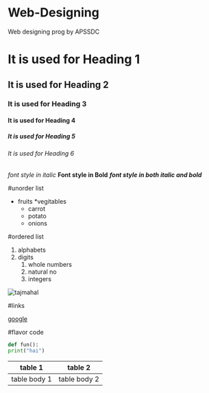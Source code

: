 # Web-Designing
Web designing prog by APSSDC
# It is used for Heading 1
## It is used for Heading 2
### It is used for Heading 3
#### It is used for Heading 4
##### It is used for Heading 5
###### It is used for Heading 6

*font style in italic*
**Font style in Bold**
***font style in both italic and bold***

#unorder list
* fruits
*vegitables
    * carrot
    * potato
    * onions
    
#ordered list
1. alphabets
2. digits
    1. whole numbers
    2. natural no
    3. integers
    
![tajmahal](https://cdn.britannica.com/86/170586-050-AB7FEFAE/Taj-Mahal-Agra-India.jpg)


#links

[google](https://www.google.com/)


#flavor code
~~~python
def fun():
print("hai")
~~~

table 1 | table 2
--------|----------------
table body 1 | table body 2
